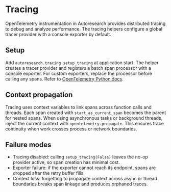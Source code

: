 # Tracing

OpenTelemetry instrumentation in Autoresearch provides distributed tracing to
debug and analyze performance. The tracing helpers configure a global tracer
provider with a console exporter by default.

## Setup

Add `autoresearch.tracing.setup_tracing` at application start. The helper
creates a tracer provider and registers a batch span processor with a console
exporter. For custom exporters, replace the processor before calling any
spans. Refer to [OpenTelemetry Python docs][otel-python].

[otel-python]: https://opentelemetry.io/docs/instrumentation/python/

## Context propagation

Tracing uses context variables to link spans across function calls and
threads. Each span created with `start_as_current_span` becomes the parent for
nested spans. When using asynchronous tasks or background threads, inject the
current context with `opentelemetry.propagate`. This ensures trace continuity
when work crosses process or network boundaries.

## Failure modes

- Tracing disabled: calling `setup_tracing(False)` leaves the no-op provider
  active, so span creation has minimal cost.
- Exporter failure: if the exporter cannot reach its endpoint, spans are
  dropped after the retry buffer fills.
- Context loss: forgetting to propagate context across async or thread
  boundaries breaks span linkage and produces orphaned traces.
